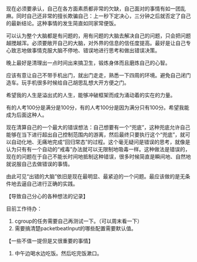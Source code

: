 现在必须要承认，自己在各方面素质都非常的欠缺，自己面对的事情有如一团乱麻。同时自己还非常的擅长欺骗自己：上一秒下定决心，三分钟之后就否定了自己的最新结论。这种事情的发生简直如同家常便饭。

可以认为整个大脑都是有问题的，用有问题的大脑去解决自己的问题，只会把问题越搅越浑。必须要敞开自己的大脑，对外界的信息的信任度提高。最好是让自己专心致志地做事情克服大脑不停地、错误地进行思考和做出错误决策。

晚上最好是清理出一点时间出来搞卫生，锻炼身体而且磨炼自己的心智。

应该有意让自己不带手机出门，就出门走走，熟悉一下四周的环境。避免自己闭门造车。玩手机很多时候给自己胡思乱想大开方便之门。



希望我的人生是溢出式的人生，能够冲破框架而成为涌动着的实在的力量。

有的人考100分是满分是100分，有的人考100分是因为满分只有100分。希望我能成为后面这种人。



现在清算自己的一个最大的错误想法：自己想要有一个“兜底”，这种兜底允许自己能够在当下进行超出自己控制范围内的游离，然后最终只要执行这个“兜底”，就可以自动化地、无痛地完成“回归常态”的过程。这个毫无疑问是错误的思考，就像是认为只有有一个自动的“戒毒”办法就可以无限制地吸毒一样。这种做法是错误的，现在的问题在于自己不能长时间地抵制这种错误，很多时候简直是瞬间地、自然地就说服自己去做错误的事情。

由此可见“出错的大脑”依旧是现在最明显、最紧迫的一个问题。最应该做的是无条件地去逼自己进行正确的实践。



【导致自己分心的各种想法的记录】

目前工作待办：

1. cgroup的任务需要自己再测试一下。（可以周末看一下）
2. 需要搞清楚packetbeatInput的哪些配置需要默认值。



【一些不值一提但是又很重要的事情】

1. 中午边喝水边吃饭。然后吃完饭漱口。



